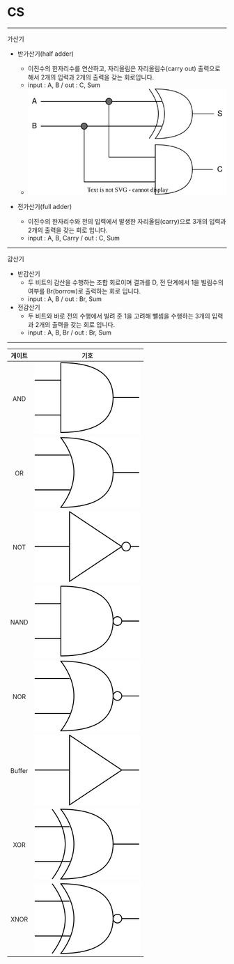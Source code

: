 # CS

- - - - -

가산기
- 반가산기(half adder)
  - 이진수의 한자리수를 연산하고, 자리올림은 자리올림수(carry out) 출력으로 해서 2개의 입력과 2개의 출력을 갖는 회로입니다.
  - input : A, B / out : C, Sum
  - ![](./resource/half_adder.svg)

- 전가산기(full adder)
  - 이진수의 한자리수와 전의 입력에서 발생한 자리올림(carry)으로 3개의 입력과 2개의 출력을 갖는 회로 입니다.
  - input : A, B, Carry / out : C, Sum

- - - - -

감산기
  - 반감산기
    - 두 비트의 감산을 수행하는 조합 회로이며 결과를 D, 전 단계에서 1을 빌림수의 여부를 Br(borrow)로 출력하는 회로 입니다.
    - input : A, B / out : Br, Sum
  - 전감산기
    - 두 비트와 바로 전의 수행에서 빌려 준 1을 고려해 뺄셈을 수행하는 3개의 입력과 2개의 출력을 갖는 회로 입니다.
    - input : A, B, Br / out : Br, Sum

- - - - -

|게이트|기호|
|:---:|:---:|
|AND|![](./resource/and_gate.svg)|
|OR|![](./resource/or_gate.svg)|
|NOT|![](./resource/not_gate.svg)|
|NAND|![](./resource/nand_gate.svg)|
|NOR|![](./resource/nor_gate.svg)|
|Buffer|![](./resource/buffer_gate.svg)|
|XOR|![](./resource/xor_gate.svg)|
|XNOR|![](./resource/xnor_gate.svg)|
